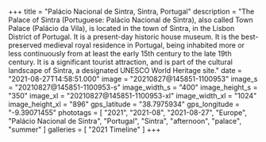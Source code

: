 +++
title = "Palácio Nacional de Sintra, Sintra, Portugal"
description = "The Palace of Sintra (Portuguese: Palácio Nacional de Sintra), also called Town Palace (Palácio da Vila), is located in the town of Sintra, in the Lisbon District of Portugal. It is a present-day historic house museum. It is the best-preserved medieval royal residence in Portugal, being inhabited more or less continuously from at least the early 15th century to the late 19th century. It is a significant tourist attraction, and is part of the cultural landscape of Sintra, a designated UNESCO World Heritage site."
date = "2021-08-27T14:58:51.000"
image = "20210827@145851-1100953"
image_s = "20210827@145851-1100953-s"
image_width_s = "400"
image_height_s = "350"
image_xl = "20210827@145851-1100953-xl"
image_width_xl = "1024"
image_height_xl = "896"
gps_latitude = "38.7975934"
gps_longitude = "-9.39071455"
phototags = [ "2021", "2021-08", "2021-08-27", "Europe", "Palácio Nacional de Sintra", "Portugal", "Sintra", "afternoon", "palace", "summer" ]
galleries = [ "2021 Timeline" ]
+++
